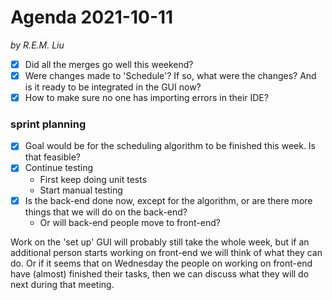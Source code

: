 # Agenda 2021-10-11
_by R.E.M. Liu_

 - [x] Did all the merges go well this weekend?
 - [x] Were changes made to 'Schedule'? If so, what were the changes? And is it ready to be integrated in the GUI now?
 - [x] How to make sure no one has importing errors in their IDE?
 ### sprint planning
 - [x] Goal would be for the scheduling algorithm to be finished this week. Is that feasible?
 - [x] Continue testing
	 - First keep doing unit tests
	 - Start manual testing
 - [x] Is the back-end done now, except for the algorithm, or are there more things that we will do on the back-end?
	 - Or will back-end people move to front-end?

Work on the 'set up' GUI will probably still take the whole week, but if an additional person starts working on front-end we will think of what they can do. Or if it seems that on Wednesday the people on working on front-end have (almost) finished their tasks, then we can discuss what they will do next during that meeting.

